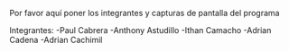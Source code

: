Por favor aquí poner los integrantes y capturas de pantalla del programa

Integrantes:
-Paul Cabrera 
-Anthony Astudillo 
-Ithan Camacho 
-Adrian Cadena
-Adrian Cachimil

